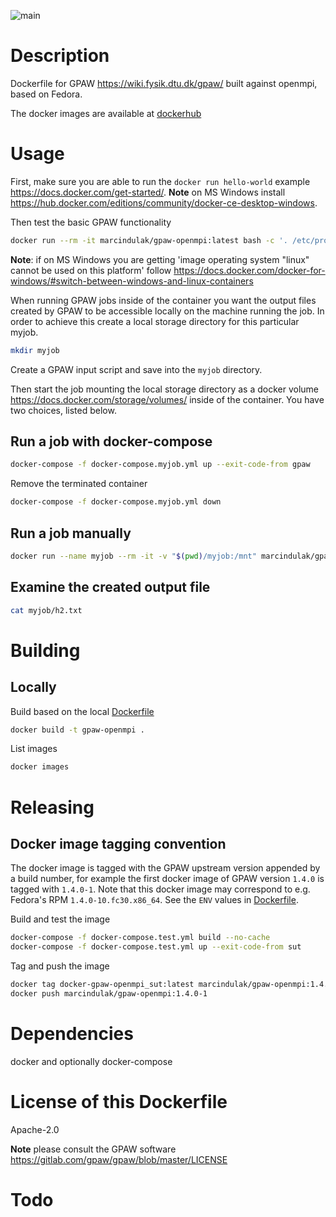 ![main](https://github.com/marcindulak/docker-gpaw-openmpi/workflows/main/badge.svg)

# Description

Dockerfile for GPAW https://wiki.fysik.dtu.dk/gpaw/ built against openmpi, based on Fedora.

The docker images are available at [dockerhub](https://hub.docker.com/r/marcindulak/gpaw-openmpi)


# Usage

First, make sure you are able to run the `docker run hello-world` example https://docs.docker.com/get-started/.
**Note** on MS Windows install https://hub.docker.com/editions/community/docker-ce-desktop-windows.

Then test the basic GPAW functionality

```sh
docker run --rm -it marcindulak/gpaw-openmpi:latest bash -c '. /etc/profile.d/modules.sh&& module use /usr/share/modulefiles&& module load mpi/openmpi-x86_64&& mpiexec --allow-run-as-root -np 2 python3 -c "import gpaw.mpi; print(gpaw.mpi.rank)"'
```

**Note**: if on MS Windows you are getting 'image operating system "linux" cannot be used on this platform' follow https://docs.docker.com/docker-for-windows/#switch-between-windows-and-linux-containers

When running GPAW jobs inside of the container you want the output files created by GPAW to
be accessible locally on the machine running the job.
In order to achieve this create a local storage directory for this particular myjob.

```sh
mkdir myjob
```

Create a GPAW input script and save into the `myjob` directory.

Then start the job mounting the local storage directory as a docker volume https://docs.docker.com/storage/volumes/ inside of the container.
You have two choices, listed below.

## Run a job with docker-compose

```sh
docker-compose -f docker-compose.myjob.yml up --exit-code-from gpaw
```

Remove the terminated container

```sh
docker-compose -f docker-compose.myjob.yml down
```

## Run a job manually

```sh
docker run --name myjob --rm -it -v "$(pwd)/myjob:/mnt" marcindulak/gpaw-openmpi:latest bash -c '. /etc/profile.d/modules.sh&& module use /usr/share/modulefiles&& module load mpi/openmpi-x86_64&& cd /mnt&& mpiexec --allow-run-as-root -np 2 python3 h2.py'
```

## Examine the created output file

```sh
cat myjob/h2.txt
```


# Building

## Locally

Build based on the local [Dockerfile](Dockerfile)

```sh
docker build -t gpaw-openmpi .
```

List images

```sh
docker images
```


# Releasing

## Docker image tagging convention

The docker image is tagged with the GPAW upstream version appended by a build number,
for example the first docker image of GPAW version `1.4.0` is tagged with `1.4.0-1`.
Note that this docker image may correspond to e.g. Fedora's RPM `1.4.0-10.fc30.x86_64`.
See the `ENV` values in [Dockerfile](Dockerfile).

Build and test the image
```sh
docker-compose -f docker-compose.test.yml build --no-cache
docker-compose -f docker-compose.test.yml up --exit-code-from sut
```

Tag and push the image
```sh
docker tag docker-gpaw-openmpi_sut:latest marcindulak/gpaw-openmpi:1.4.0-1
docker push marcindulak/gpaw-openmpi:1.4.0-1
```

# Dependencies

docker and optionally docker-compose


# License of this Dockerfile

Apache-2.0

**Note** please consult the GPAW software https://gitlab.com/gpaw/gpaw/blob/master/LICENSE


# Todo
